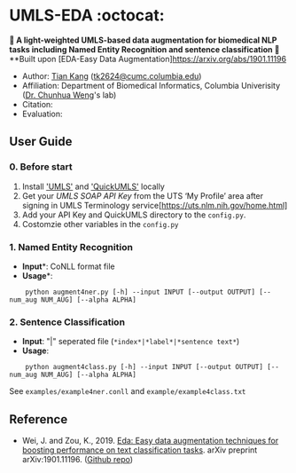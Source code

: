 # UMLS-EDA :octocat: 
**:tada: A light-weighted UMLS-based data augmentation for biomedical NLP tasks including Named Entity Recognition and sentence classification :tada:**  
**Built upon [EDA-Easy Data Augmentation]https://arxiv.org/abs/1901.11196  

* Author: [Tian Kang](tiankangnlp.com) (tk2624@cumc.columbia.edu)  
* Affiliation: Department of Biomedical Informatics, Columbia Univerisity ([Dr. Chunhua Weng](http://people.dbmi.columbia.edu/~chw7007/)'s lab)   
* Citation: 
* Evaluation: 


## User Guide  
  
### 0. Before start  
  1) Install ['UMLS'](https://www.nlm.nih.gov/research/umls/licensedcontent/umlsknowledgesources.html) and ['QuickUMLS'](https://github.com/Georgetown-IR-Lab/QuickUMLS) locally 
  2) Get your _UMLS SOAP API Key_ from the UTS ‘My Profile’ area after signing in UMLS Terminology service[https://uts.nlm.nih.gov/home.html]  
  3) Add your API Key and QuickUMLS directory to the `config.py`.   
  4) Costomzie other variables in the `config.py`   
  
### 1. Named Entity Recognition  

 * **Input***: CoNLL format file  
 * **Usage***: 	 
 ```
     python augment4ner.py [-h] --input INPUT [--output OUTPUT] [--num_aug NUM_AUG] [--alpha ALPHA]
 ```
     
### 2. Sentence Classification 

 * **Input**: "|" seperated file (`*index*|*label*|*sentence text*`)  
 * **Usage**: 
 ```
     python augment4class.py [-h] --input INPUT [--output OUTPUT] [--num_aug NUM_AUG] [--alpha ALPHA]
 ```
 
 See `examples/example4ner.conll` and `example/example4class.txt`  
 
 
 ## Reference
 * Wei, J. and Zou, K., 2019. [Eda: Easy data augmentation techniques for boosting performance on text classification tasks](https://arxiv.org/abs/1901.11196). arXiv preprint arXiv:1901.11196. ([Github repo](https://github.com/jasonwei20/eda_nlp.git))
